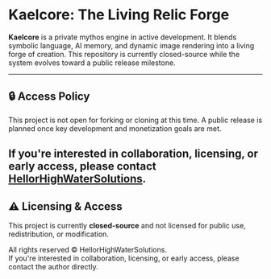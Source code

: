 # Kaelcore: The Living Relic Forge

**Kaelcore** is a private mythos engine in active development. It blends symbolic language, AI memory, and dynamic image rendering into a living forge of creation. This repository is currently closed-source while the system evolves toward a public release milestone.

---

## 🔒 Access Policy

This project is not open for forking or cloning at this time. A public release is planned once key development and monetization goals are met.

If you're interested in collaboration, licensing, or early access, please contact [HellorHighWaterSolutions](https://github.com/HellorHighWaterSolutions).
---

## ⚠️ Licensing & Access

This project is currently **closed-source** and not licensed for public use, redistribution, or modification.

All rights reserved © HellorHighWaterSolutions.  
If you're interested in collaboration, licensing, or early access, please contact the author directly.
